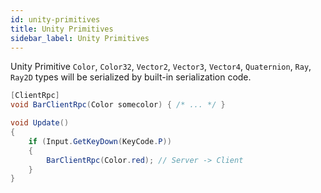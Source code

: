 ```yaml
---
id: unity-primitives
title: Unity Primitives 
sidebar_label: Unity Primitives
---
```


Unity Primitive `Color`, `Color32`, `Vector2`, `Vector3`, `Vector4`, `Quaternion`, `Ray`, `Ray2D` types will be serialized by built-in serialization code.

```csharp
[ClientRpc]
void BarClientRpc(Color somecolor) { /* ... */ }

void Update()
{
    if (Input.GetKeyDown(KeyCode.P))
    {
        BarClientRpc(Color.red); // Server -> Client
    }
}
```
